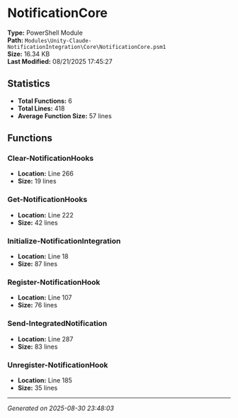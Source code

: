 # NotificationCore

**Type:** PowerShell Module  
**Path:** `Modules\Unity-Claude-NotificationIntegration\Core\NotificationCore.psm1`  
**Size:** 16.34 KB  
**Last Modified:** 08/21/2025 17:45:27  

## Statistics

- **Total Functions:** 6
- **Total Lines:** 418
- **Average Function Size:** 57 lines

## Functions


### Clear-NotificationHooks

- **Location:** Line 266
- **Size:** 19 lines

 
### Get-NotificationHooks

- **Location:** Line 222
- **Size:** 42 lines

 
### Initialize-NotificationIntegration

- **Location:** Line 18
- **Size:** 87 lines

 
### Register-NotificationHook

- **Location:** Line 107
- **Size:** 76 lines

 
### Send-IntegratedNotification

- **Location:** Line 287
- **Size:** 83 lines

 
### Unregister-NotificationHook

- **Location:** Line 185
- **Size:** 35 lines



---
*Generated on 2025-08-30 23:48:03*
